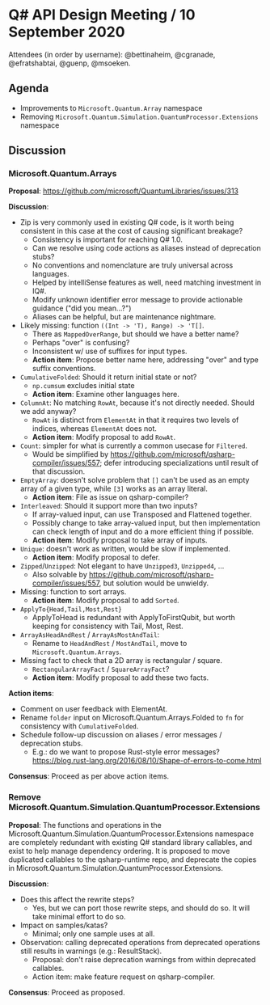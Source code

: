 # Q# API Design Meeting / 10 September 2020

Attendees (in order by username): @bettinaheim, @cgranade, @efratshabtai, @guenp, @msoeken.

## Agenda

- Improvements to `Microsoft.Quantum.Array` namespace
- Removing `Microsoft.Quantum.Simulation.QuantumProcessor.Extensions` namespace

## Discussion

### Microsoft.Quantum.Arrays

**Proposal**: https://github.com/microsoft/QuantumLibraries/issues/313

**Discussion**:

- Zip is very commonly used in existing  Q# code, is it worth being consistent in this case at the cost of causing significant breakage?
  - Consistency is important for reaching Q# 1.0.
  - Can we resolve using code actions as aliases instead of deprecation stubs?
  - No conventions and nomenclature are truly universal across languages.
  - Helped by intelliSense features as well, need matching investment in IQ#.
  - Modify unknown identifier error message to provide actionable guidance ("did you mean...?")
  - Aliases can be helpful, but are maintenance nightmare.
- Likely missing: function `((Int -> 'T), Range) -> 'T[]`.
  - There as `MappedOverRange`, but should we have a better name?
  - Perhaps "over" is confusing?
  - Inconsistent w/ use of suffixes for input types.
  - **Action item**: Propose better name here, addressing "over" and type suffix conventions.
- `CumulativeFolded`: Should it return initial state or not?
  - `np.cumsum` excludes initial state
  - **Action item**: Examine other languages here.
- `ColumnAt`: No matching `RowAt`, because it's not directly needed. Should we add anyway?
  - `RowAt` is distinct from `ElementAt` in that it requires two levels of indices, whereas `ElementAt` does not.
  - **Action item**: Modify proposal to add `RowAt`.
- `Count`: simpler for what is currently a common usecase for `Filtered`.
  - Would be simplified by https://github.com/microsoft/qsharp-compiler/issues/557; defer introducing specializations until result of that discussion.
- `EmptyArray`: doesn't solve problem that `[]` can't be used as an empty array of a given type, while `[3]` works as an array literal.
  - **Action item**: File as issue on qsharp-compiler?
- `Interleaved`: Should it support more than two inputs?
  - If array-valued input, can use Transposed and Flattened together.
  - Possibly change to take array-valued input, but then implementation can check length of input and do a more efficient thing if possible.
  - **Action item**: Modify proposal to take array of inputs.
- `Unique`: doesn't work as written, would be slow if implemented.
  - **Action item**: Modify proposal to defer.
- `Zipped`/`Unzipped`: Not elegant to have `Unzipped3`, `Unzipped4`, ...
  - Also solvable by https://github.com/microsoft/qsharp-compiler/issues/557, but solution would be unwieldy.
- Missing: function to sort arrays.
  - **Action item**: Modify proposal to add `Sorted`.
- `ApplyTo{Head,Tail,Most,Rest}`
  - ApplyToHead is redundant with ApplyToFirstQubit, but worth keeping for consistency with Tail, Most, Rest.
- `ArrayAsHeadAndRest` / `ArrayAsMostAndTail`:
  - Rename to `HeadAndRest` / `MostAndTail`, move to `Microsoft.Quantum.Arrays`.
- Missing fact to check that a 2D array is rectangular / square.
  - `RectangularArrayFact` / `SquareArrayFact`?
  - **Action item**: Modify proposal to add these two facts.

**Action items**:

- Comment on user feedback with ElementAt.
- Rename `folder` input on Microsoft.Quantum.Arrays.Folded to `fn` for consistency with `CumulativeFolded`.
- Schedule follow-up discussion on aliases / error messages / deprecation stubs.
  - E.g.: do we want to propose Rust-style error messages? https://blog.rust-lang.org/2016/08/10/Shape-of-errors-to-come.html

**Consensus**: Proceed as per above action items.

### Remove Microsoft.Quantum.Simulation.QuantumProcessor.Extensions

**Proposal**: The functions and operations in the Microsoft.Quantum.Simulation.QuantumProcessor.Extensions namespace are completely redundant with existing Q# standard library callables, and exist to help manage dependency ordering. It is proposed to move duplicated callables to the qsharp-runtime repo, and deprecate the copies in Microsoft.Quantum.Simulation.QuantumProcessor.Extensions.

**Discussion**:

- Does this affect the rewrite steps?
  - Yes, but we can port those rewrite steps, and should do so. It will take minimal effort to do so.
- Impact on samples/katas?
  - Minimal; only one sample uses at all.
- Observation: calling deprecated operations from deprecated operations still results in warnings (e.g.: ResultStack).
  - Proposal: don't raise deprecation warnings from within deprecated callables.
  - Action item: make feature request on qsharp-compiler.

**Consensus**: Proceed as proposed.
